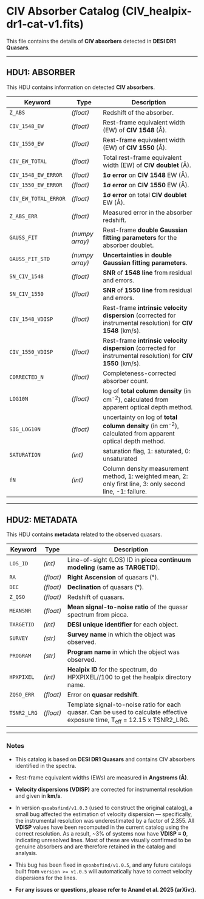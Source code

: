 # CIV Absorber Catalog (CIV_healpix-dr1-cat-v1.fits)

This file contains the details of **CIV absorbers** detected in **DESI DR1 Quasars**.

---

## **HDU1: ABSORBER**
This HDU contains information on detected **CIV absorbers**.

| **Keyword**           | **Type**         | **Description** |
|-----------------------|-----------------|----------------|
| `Z_ABS`              | *(float)*        | Redshift of the absorber. |
| `CIV_1548_EW`        | *(float)*        | Rest-frame equivalent width (EW) of **CIV 1548** (Å). |
| `CIV_1550_EW`        | *(float)*        | Rest-frame equivalent width (EW) of **CIV 1550** (Å). |
| `CIV_EW_TOTAL`       | *(float)*        | Total rest-frame equivalent width (EW) of **CIV doublet** (Å). |
| `CIV_1548_EW_ERROR`  | *(float)*        | **1σ error** on **CIV 1548** EW (Å). |
| `CIV_1550_EW_ERROR`  | *(float)*        | **1σ error** on **CIV 1550** EW (Å). |
| `CIV_EW_TOTAL_ERROR` | *(float)*        | **1σ error** on total **CIV doublet** EW (Å). |
| `Z_ABS_ERR`          | *(float)*        | Measured error in the absorber redshift. |
| `GAUSS_FIT`          | *(numpy array)*  | Rest-frame **double Gaussian fitting parameters** for the absorber doublet. |
| `GAUSS_FIT_STD`      | *(numpy array)*  | **Uncertainties** in **double Gaussian fitting parameters**. |
| `SN_CIV_1548`        | *(float)*        | **SNR** of **1548 line** from residual and errors. |
| `SN_CIV_1550`        | *(float)*        | **SNR** of **1550 line** from residual and errors. |
| `CIV_1548_VDISP`     | *(float)*        | Rest-frame **intrinsic velocity dispersion** (corrected for instrumental resolution) for **CIV 1548** (km/s). |
| `CIV_1550_VDISP`     | *(float)*        | Rest-frame **intrinsic velocity dispersion** (corrected for instrumental resolution) for **CIV 1550** (km/s). |
| `CORRECTED_N`        | *(float)*        | Completeness-corrected absorber count. |
| `LOG10N`             | *(float)*        | log of **total column density** (in cm<sup>-2</sup>), calculated from apparent optical depth method. |
| `SIG_LOG10N`         | *(float)*        | uncertainty on log of **total column density** (in cm<sup>-2</sup>), calculated from apparent optical depth method. |
| `SATURATION`         | *(int)*          | saturation flag, 1: saturated, 0: unsaturated  |
| `fN`                 | *(int)*          | Column density measurement method, 1: weighted mean, 2: only first line, 3: only second line, -1: failure. |

---

## **HDU2: METADATA**
This HDU contains **metadata** related to the observed quasars.

| **Keyword**   | **Type**       | **Description** |
|--------------|---------------|----------------|
| `LOS_ID`     | *(int)*        | Line-of-sight (LOS) ID in **picca continuum modeling** (**same as TARGETID**). |
| `RA`         | *(float)*      | **Right Ascension** of quasars (°). |
| `DEC`        | *(float)*      | **Declination** of quasars (°). |
| `Z_QSO`      | *(float)*      | Redshift of quasars. |
| `MEANSNR`    | *(float)*      | **Mean signal-to-noise ratio** of the quasar spectrum from picca. |
| `TARGETID`   | *(int)*        | **DESI unique identifier** for each object. |
| `SURVEY`     | *(str)*        | **Survey name** in which the object was observed. |
| `PROGRAM`    | *(str)*        | **Program name** in which the object was observed. |
| `HPXPIXEL`   | *(int)*        | **Healpix ID** for the spectrum, do HPXPIXEL//100 to get the healpix directory name. |
| `ZQSO_ERR`   | *(float)*      | Error on **quasar redshift**. |
| `TSNR2_LRG`  | *(float)*      | Template signal-to-noise ratio for each quasar. Can be used to calculate effective exposure time, T<sub>eff</sub> = 12.15 x TSNR2\_LRG. |

---

### **Notes**
- This catalog is based on **DESI DR1 Quasars** and contains CIV absorbers identified in the spectra.
  
- Rest-frame equivalent widths (EWs) are measured in **Angstroms (Å)**.
  
- **Velocity dispersions (VDISP)** are corrected for instrumental resolution and given in **km/s**.
  
- In version `qsoabsfind/v1.0.3` (used to construct the original catalog), a small bug affected the estimation of velocity dispersion — specifically, the instrumental resolution was underestimated by a factor of 2.355. All **VDISP** values have been recomputed in the current catalog using the correct resolution. As a result, ~3% of systems now have **VDISP = 0**, indicating unresolved lines. Most of these are visually confirmed to be genuine absorbers and are therefore retained in the catalog and analysis.

- This bug has been fixed in `qsoabsfind/v1.0.5`, and any future catalogs built from `version >= v1.0.5` will automatically have to correct velocity dispersions for the lines.

- **For any issues or questions, please refer to Anand et al. 2025 (arXiv:).** 
